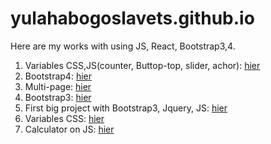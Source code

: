# yulahabogoslavets.github.io
Here are my works with using JS, React, Bootstrap3,4.
1. Variables CSS,JS(counter, Buttop-top, slider, achor): [hier](https://yulahabogoslavets.github.io/piroll/one_page.html)
2. Bootstrap4: [hier](https://yulahabogoslavets.github.io/suchi-site/)
3.  Multi-page: [hier](https://yulahabogoslavets.github.io/shop/)
4. Bootstrap3: [hier](https://yulahabogoslavets.github.io/farel/)
5. First big project with Bootstrap3, Jquery, JS: [hier](https://yulahabogoslavets.github.io/bino/)
6. Variables CSS: [hier](https://yulahabogoslavets.github.io/gridzilla/index.html)
7. Calculator on JS: [hier](https://yulahabogoslavets.github.io/calculator-1.1/)
